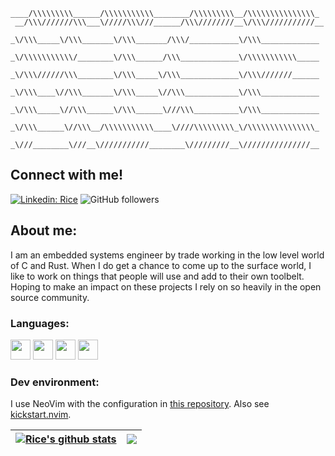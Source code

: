 ```
____/\\\\\\\\\______/\\\\\\\\\\\________/\\\\\\\\\__/\\\\\\\\\\\\\\\_        
 __/\\\///////\\\___\/////\\\///______/\\\////////__\/\\\///////////__       
  _\/\\\_____\/\\\_______\/\\\_______/\\\/___________\/\\\_____________      
   _\/\\\\\\\\\\\/________\/\\\______/\\\_____________\/\\\\\\\\\\\_____     
    _\/\\\//////\\\________\/\\\_____\/\\\_____________\/\\\///////______    
     _\/\\\____\//\\\_______\/\\\_____\//\\\____________\/\\\_____________   
      _\/\\\_____\//\\\______\/\\\______\///\\\__________\/\\\_____________  
       _\/\\\______\//\\\__/\\\\\\\\\\\____\////\\\\\\\\\_\/\\\\\\\\\\\\\\\_ 
        _\///________\///__\///////////________\/////////__\///////////////__
```

## Connect with me!
[![Linkedin: Rice](https://img.shields.io/badge/-Rice-blue?style=flat-square&logo=Linkedin&logoColor=white&link=https://www.linkedin.com/in/Rice22)](https://www.linkedin.com/in/Rice22)
![GitHub followers](https://img.shields.io/github/followers/Riceman2000?label=Follow&style=social)

## About me:
I am an embedded systems engineer by trade working in the low level world of C and Rust. When I do get a chance to come up to the surface world, I like to work on things that people will use and add to their own toolbelt. Hoping to make an impact on these projects I rely on so heavily in the open source community.

### Languages:
<!-- Reqd for dev icons: https://devicon.dev/ -->
<link rel="stylesheet" href="https://cdn.jsdelivr.net/gh/devicons/devicon@v2.15.1/devicon.min.css">

<code><img src="https://cdn.jsdelivr.net/gh/devicons/devicon/icons/rust/rust-plain.svg" width="32" height="32" /></code>
<code><img src="https://cdn.jsdelivr.net/gh/devicons/devicon/icons/c/c-original.svg" width="32" height="32" /></code>
<code><img src="https://cdn.jsdelivr.net/gh/devicons/devicon/icons/cplusplus/cplusplus-original.svg" width="32" height="32" /></code>
<code><img src="https://cdn.jsdelivr.net/gh/devicons/devicon/icons/python/python-original-wordmark.svg" width="32" height="32" /></code>
<!-- Done with icons -->

### Dev environment:
I use NeoVim with the configuration in [this repository](https://github.com/Riceman2000/.dotfiles). Also see [kickstart.nvim](https://github.com/nvim-lua/kickstart.nvim).

<!-- Live stats from https://github.com/anuraghazra/anuraghazra -->
| <a href="https://github.com/anuraghazra/github-readme-stats"><img align="center" src="https://github-readme-stats.vercel.app/api?username=Riceman2000&show_icons=true&include_all_commits=true&theme=tokyonight&hide_border=true" alt="Rice's github stats" /></a> | <a href="https://github.com/anuraghazra/github-readme-stats"><img align="center" src="https://github-readme-stats.vercel.app/api/top-langs/?username=Riceman2000&layout=donut&theme=tokyonight&hide_border=true" /></a> |
| ------------- | ------------- |
